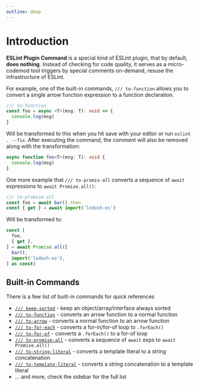 ```yaml
---
outline: deep
---
```


# Introduction

**ESLint Plugin Command** is a special kind of ESLint plugin, that by default, **does nothing**. Instead of checking for code quality, it serves as a micro-codemod tool triggers by special comments on-demand, resuse the infrastructure of ESLint.

For example, one of the built-in commands, `/// to-function` allows you to convert a single arrow function expression to a function declaration.

<!-- eslint-skip -->

```ts
/// to-function
const foo = async <T>(msg: T): void => {
  console.log(msg)
}
```

Will be transformed to this when you hit save with your editor or run `eslint . --fix`. After executing the command, the comment will also be removed along with the transformation:

```ts
async function foo<T>(msg: T): void {
  console.log(msg)
}
```

One more example that `/// to-promis-all` converts a sequence of `await` expressions to `await Promise.all()`:

<!-- eslint-skip -->

```ts
/// to-promise-all
const foo = await bar().then
const { get } = await import('lodash-es')
```

Will be transformed to:

```ts
const [
  foo,
  { get },
] = await Promise.all([
  bar(),
  import('lodash-es'),
] as const)
```

## Built-in Commands

There is a few list of built-in commands for quick references

- [`/// keep-sorted`](/commands/keep-sorted) - keep an object/array/interface always sorted
- [`/// to-function`](/commands/to-function) - converts an arrow function to a normal function
- [`/// to-arrow`](/commands/to-arrow) - converts a normal function to an arrow function
- [`/// to-for-each`](/commands/to-for-each) - converts a for-in/for-of loop to `.forEach()`
- [`/// to-for-of`](/commands/to-for-of) - converts a `.forEach()` to a for-of loop
- [`/// to-promise-all`](/commands/to-promise-all) - converts a sequence of `await` exps to `await Promise.all()`
- [`/// to-string-literal`](/commands/to-string-literal) - converts a template literal to a string concatenation
- [`/// to-template-literal`](/commands/to-template-literal) - converts a string concatenation to a template literal
- ... and more, check the sidebar for the full list

